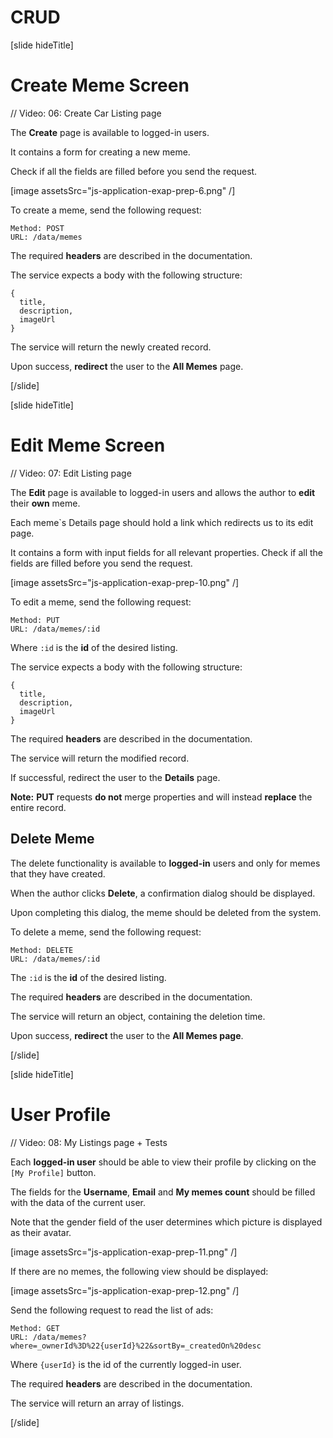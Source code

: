 # CRUD

[slide hideTitle]
# Create Meme Screen 

// Video: 06: Create Car Listing page 

The **Create** page is available to logged-in users. 

It contains a form for creating a new meme. 

Check if all the fields are filled before you send the request.

[image assetsSrc="js-application-exap-prep-6.png" /]

To create a meme, send the following request:

```
Method: POST
URL: /data/memes
```

The required **headers** are described in the documentation. 

The service expects a body with the following structure:

```
{
  title,
  description,
  imageUrl
}
```

The service will return the newly created record. 

Upon success, **redirect** the user to the **All Memes** page.


[/slide]


[slide hideTitle]
# Edit Meme Screen 

// Video: 07: Edit Listing page 

The **Edit** page is available to logged-in users and allows the author to **edit** their **own** meme. 

Each meme`s Details page should hold a link which redirects us to its edit page. 

It contains a form with input fields for all relevant properties. Check if all the fields are filled before you send the request.

[image assetsSrc="js-application-exap-prep-10.png" /]

To edit a meme, send the following request:

```
Method: PUT
URL: /data/memes/:id
```

Where `:id` is the **id** of the desired listing.

The service expects a body with the following structure:

```
{
  title,
  description,
  imageUrl
}
```

The required **headers** are described in the documentation. 

The service will return the modified record. 

If successful, redirect the user to the **Details** page.

**Note:** **PUT** requests **do not** merge properties and will instead **replace** the entire record. 


## Delete Meme  

The delete functionality is available to **logged-in** users and only for memes that they have created. 

When the author clicks **Delete**, a confirmation dialog should be displayed. 

Upon completing this dialog, the meme should be deleted from the system.

To delete a meme, send the following request:

```
Method: DELETE
URL: /data/memes/:id
```

The `:id` is the **id** of the desired listing. 

The required **headers** are described in the documentation. 

The service will return an object, containing the deletion time. 

Upon success, **redirect** the user to the **All Memes page**.


[/slide]

[slide hideTitle]
# User Profile

// Video: 08: My Listings page + Tests 

Each **logged-in user** should be able to view their profile by clicking on the `[My Profile]` button. 

The fields for the  **Username**, **Email** and **My memes count** should be filled with the data of the current user.

Note that the gender field of the user determines which picture is displayed as their avatar.

[image assetsSrc="js-application-exap-prep-11.png" /]

If there are no memes, the following view should be displayed:

[image assetsSrc="js-application-exap-prep-12.png" /]

Send the following request to read the list of ads:

```
Method: GET
URL: /data/memes?where=_ownerId%3D%22{userId}%22&sortBy=_createdOn%20desc
```
Where `{userId}` is the id of the currently logged-in user.

The required **headers** are described in the documentation. 

The service will return an array of listings.

[/slide]

